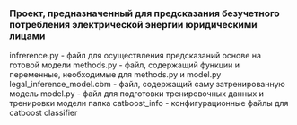 ### Проект, предназначенный для предсказания безучетного потребления электрической энергии юридическими лицами

infrerence.py - файл для осуществления предсказаний основе на готовой модели
methods.py - файл, содержащий функции и переменные, необходимые для methods.py и model.py
legal_inference_model.cbm - файл, содержащий саму затренированную модель
model.py - файл для подготовки тренировочных данных и тренировки модели
папка catboost_info - конфигурационные файлы для catboost classifier
